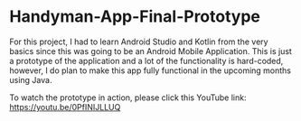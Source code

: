 # Handyman-App-Final-Prototype
For this project, I had to learn Android Studio and Kotlin from the very basics since this was going to be an Android Mobile Application. 
This is just a prototype of the application and a lot of the functionality is hard-coded, however, I do plan to make this app fully functional in the upcoming months using Java.

To watch the prototype in action, please click this YouTube link: https://youtu.be/0PfINIJLLUQ 
